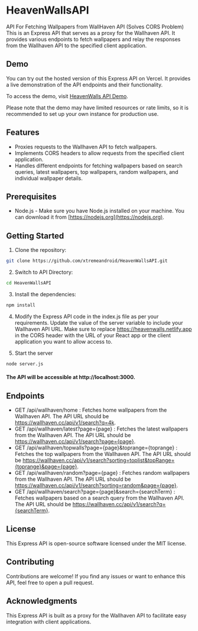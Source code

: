 # HeavenWallsAPI
API For Fetching Wallpapers from WallHaven API (Solves CORS Problem)
This is an Express API that serves as a proxy for the Wallhaven API. It provides various endpoints to fetch wallpapers and relay the responses from the Wallhaven API to the specified client application.

## Demo

You can try out the hosted version of this Express API on Vercel. It provides a live demonstration of the API endpoints and their functionality.

To access the demo, visit [HeavenWalls API Demo](https://heaven-walls-api.vercel.app/).

Please note that the demo may have limited resources or rate limits, so it is recommended to set up your own instance for production use.

## Features

- Proxies requests to the Wallhaven API to fetch wallpapers.
- Implements CORS headers to allow requests from the specified client application.
- Handles different endpoints for fetching wallpapers based on search queries, latest wallpapers, top wallpapers, random wallpapers, and individual wallpaper details.

## Prerequisites

- Node.js - Make sure you have Node.js installed on your machine. You can download it from [https://nodejs.org](https://nodejs.org).

## Getting Started

1. Clone the repository:

```bash
git clone https://github.com/xtremeandroid/HeavenWallsAPI.git
```

2. Switch to API Directory:
```bash
cd HeavenWallsAPI
```

3. Install the dependencies:
```bash
npm install
```

4. Modify the Express API code in the index.js file as per your requirements. Update the value of the server variable to include your Wallhaven API URL. Make sure to replace https://heavenwalls.netlify.app in the CORS header with the URL of your React app or the client application you want to allow access to.

5. Start the server
```bash
node server.js
```

#### The API will be accessible at http://localhost:3000.

## Endpoints
* GET /api/wallhaven/home : Fetches home wallpapers from the Wallhaven API. The API URL should be https://wallhaven.cc/api/v1/search?q=4k.
* GET /api/wallhaven/latest?page={page} : Fetches the latest wallpapers from the Wallhaven API. The API URL should be https://wallhaven.cc/api/v1/search?page={page}.
* GET /api/wallhaven/topwalls?page={page}&toprange={toprange} : Fetches the top wallpapers from the Wallhaven API. The API URL should be https://wallhaven.cc/api/v1/search?sorting=toplist&topRange={toprange}&page={page}.
* GET /api/wallhaven/random?page={page} : Fetches random wallpapers from the Wallhaven API. The API URL should be https://wallhaven.cc/api/v1/search?sorting=random&page={page}.
* GET /api/wallhaven/search?page={page}&search={searchTerm} : Fetches wallpapers based on a search query from the Wallhaven API. The API URL should be https://wallhaven.cc/api/v1/search?q={searchTerm}.

## License
This Express API is open-source software licensed under the MIT license.

## Contributing
Contributions are welcome! If you find any issues or want to enhance this API, feel free to open a pull request.

## Acknowledgments
This Express API is built as a proxy for the Wallhaven API to facilitate easy integration with client applications.
